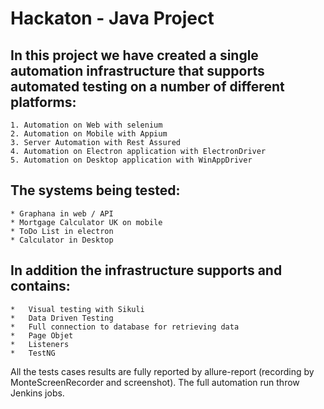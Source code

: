 # Hackaton - Java Project

## In this project we have created a single automation infrastructure that supports automated testing on a number of different platforms:
    1. Automation on Web with selenium
    2. Automation on Mobile with Appium
    3. Server Automation with Rest Assured
    4. Automation on Electron application with ElectronDriver
    5. Automation on Desktop application with WinAppDriver
## The systems being tested:
    * Graphana in web / API
    * Mortgage Calculator UK on mobile
    * ToDo List in electron 
    * Calculator in Desktop
## In addition the infrastructure supports and contains:
    *	Visual testing with Sikuli
    *	Data Driven Testing 
    *	Full connection to database for retrieving data
    *	Page Objet 
    *	Listeners
    *	TestNG
   All the tests cases results are fully reported by allure-report (recording by MonteScreenRecorder and screenshot).
   The full automation run throw Jenkins jobs.

